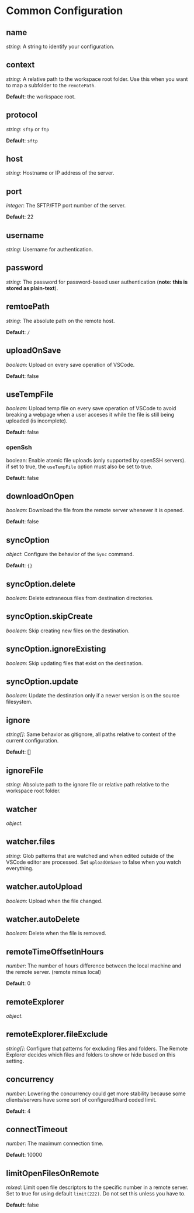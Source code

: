# Common Configuration

## name
*string*: A string to identify your configuration.

## context
*string*: A relative path to the workspace root folder.  Use this when you want to map a subfolder
to the `remotePath`.

**Default**: the workspace root.

## protocol
*string*: `sftp` or `ftp`

**Default**: `sftp`

## host
*string*: Hostname or IP address of the server.

## port
*integer*: The SFTP/FTP port number of the server.

**Default**: 22

## username
*string*: Username for authentication.

## password
*string*: The password for password-based user authentication (**note: this is stored as plain-text**).

## remtoePath
*string*: The absolute path on the remote host.

**Default**: `/`

## uploadOnSave
*boolean*: Upload on every save operation of VSCode.

**Default**: false

## useTempFile
*boolean*: Upload temp file on every save operation of VSCode to avoid breaking a webpage when a user acceses it 
while the file is still being uploaded (is incomplete).

**Default**: false

### openSsh
boolean: Enable atomic file uploads (only supported by openSSH servers). if set to true, the `useTempFile` option must also be set to true.

**Default**: false

## downloadOnOpen
*boolean*: Download the file from the remote server whenever it is opened.

**Default**: false

## syncOption
*object*: Configure the behavior of the `Sync` command.

**Default**: `{}`

## syncOption.delete
*boolean*: Delete extraneous files from destination directories.

## syncOption.skipCreate
*boolean*: Skip creating new files on the destination.

## syncOption.ignoreExisting
*boolean*: Skip updating files that exist on the destination.

## syncOption.update
*boolean*: Update the destination only if a newer version is on the source filesystem.

## ignore
*string[]*: Same behavior as gitignore, all paths relative to context of the current configuration.

**Default**: []

## ignoreFile
*string*: Absolute path to the ignore file or relative path relative to the workspace root folder.

## watcher
*object*.

## watcher.files
*string*: Glob patterns that are watched and when edited outside of the VSCode editor are processed.
Set `uploadOnSave` to false when you watch everything.

## watcher.autoUpload
*boolean*: Upload when the file changed.

## watcher.autoDelete
*boolean*: Delete when the file is removed.

## remoteTimeOffsetInHours
*number*: The number of hours difference between the local machine and the remote server. (remote minus local)

**Default**: 0

## remoteExplorer
*object*.

## remoteExplorer.fileExclude
*string[]*: Configure that patterns for excluding files and folders.  The Remote Explorer decides which files and folders
to show or hide based on this setting.

## concurrency
*number*: Lowering the concurrency could get more stability because some clients/servers have some sort
of configured/hard coded limit.

**Default**: 4

## connectTimeout
*number*: The maximum connection time.

**Default**: 10000

## limitOpenFilesOnRemote
*mixed*: Limit open file descriptors to the specific number in a remote server.  Set to true for using
default `limit(222)`.  Do not set this unless you have to.

**Default**: false
